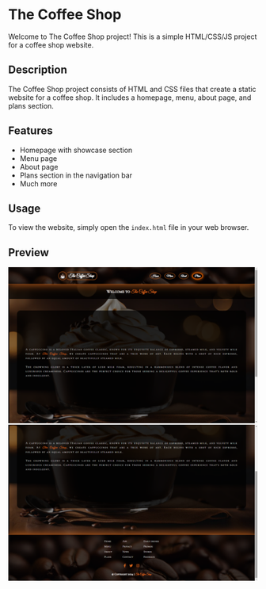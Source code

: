 # The Coffee Shop

Welcome to The Coffee Shop project! This is a simple HTML/CSS/JS project for a coffee shop website.

## Description

The Coffee Shop project consists of HTML and CSS files that create a static website for a coffee shop. It includes a homepage, menu, about page, and plans section.

## Features

- Homepage with showcase section
- Menu page
- About page
- Plans section in the navigation bar
- Much more

## Usage

To view the website, simply open the `index.html` file in your web browser.

## Preview

![Preview 1](./images/preview1.png)
![Preview 2](./images/preview2.png)
